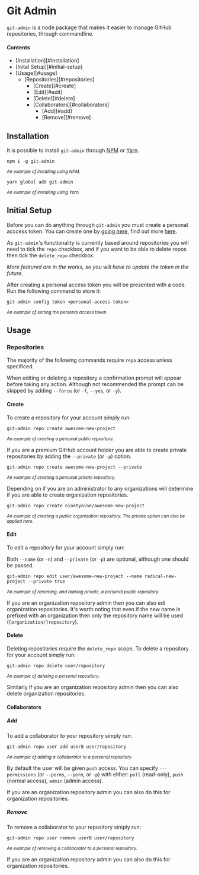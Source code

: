# Git Admin

`git-admin` is a node package that makes it easier to manage GitHub repositories, through commandline.

#### Contents

* [Installation][#installation]
* [Inital Setup][#initial-setup]
* [Usage][#usage]
  * [Repositories][#repositories]
    * [Create][#create]
    * [Edit][#edit]
    * [Delete][#delete]
    * [Collaborators][#collaborators]
      * [Add][#add]
      * [Remove][#remove]

## Installation

It is possible to install `git-admin` through [NPM][npm] or [Yarn][yarn].

```
npm i -g git-admin
```
<small><i>An example of installing using NPM.</i></small>

```
yarn global add git-admin
```
<small><i>An example of installing using Yarn.</i></small>

## Initial Setup

Before you can do anything through `git-admin` you must create a personal acccess token. You can create one by [going here][pt], find out more [here][pt-info].

As `git-admin`'s functionality is currently based around repositories you will need to tick the `repo` checkbox, and if you want to be able to delete repos then tick the `delete_repo` checkbox.

<i>More featured are in the works, so you will have to update the token in the future.</i>

After creating a personal access token you will be presented with a code. Run the following command to store it:

```
git-admin config token <personal-access-token>
```
<small><i>An example of setting the personal access token.</i></small>

## Usage

### Repositories

The majority of the following commands require `repo` access unless specificed.

When editing or deleting a repository a confirmation prompt will appear before taking any action. Although not recommended the prompt can be skipped by adding `--force` (or `-f`, `--yes`, or `-y`).

#### Create

To create a repository for your account simply run:

```
git-admin repo create awesome-new-project
```
<small><i>An example of creating a personal public repository.</i></small>

If you are a premium GitHub account holder you are able to create private repositories by adding the `--private` (or `-p`) option.

```
git-admin repo create awesome-new-project --private
```
<small><i>An example of creating a personal private repository.</i></small>

Depending on if you are an administrator to any organizations will determine if you are able to create organization repositories.

```
git-admin repo create ninetynine/awesome-new-project
```
<small><i>An example of creating a public organization repository. The private option can also be applied here.</i></small>

#### Edit

To edit a repository for your account simply run:

Both `--name` (or `-n`) and `--private` (or `-p`) are optional, although one should be passed.

```
git-admin repo edit user/awesome-new-project --name radical-new-project --private true
```
<small><i>An example of renaming, and making private, a personal public repository.</i></small>

If you are an organization repository admin then you can also edi organization repositories. It's worth noting that even if the new name is prefixed with an organization then only the repository name will be used (`[organization/]repository`).

#### Delete

Deleting repositories require the `delete_repo` scope. To delete a repository for your account simply run:

```
git-admin repo delete user/repository
```
<small><i>An example of deleting a personal repository.</i></small>

Similarly if you are an organization repository admin then you can also delete organization repositories.

#### Collaborators

##### Add

To add a collaborator to your repository simply run:

```
git-admin repo user add userB user/repository
```
<small><i>An example of adding a collaborator to a personal repository.</i></small>

By default the user will be given `push` access. You can specify `---permissions` (or `--perms`, `--perm`, or `-p`) with either: `pull` (read-only), `push` (normal access), `admin` (admin access).

If you are an organization repository admin you can also do this for organization repositories.

##### Remove

To remove a collaborator to your repository simply run:

```
git-admin repo user remove userB user/repository
```
<small><i>An example of removing a collaborator to a personal repository.</i></small>

If you are an organization repository admin you can also do this for organization repositories.

[npm]: https://npmjs.com
[yarn]: https://yarnpkg.com
[pt]: https://github.com/settings/tokens
[pt-info]: https://help.github.com/articles/creating-a-personal-access-token-for-the-command-line/